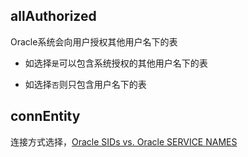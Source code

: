 ## allAuthorized

Oracle系统会向用户授权其他用户名下的表

* 如选择`是`可以包含系统授权的其他用户名下的表

* 如选择`否`则只包含用户名下的表

## connEntity

连接方式选择，[Oracle SIDs vs. Oracle SERVICE NAMES](https://www.stechies.com/difference-between-oracle-sids-and-oracle-service-names/)
